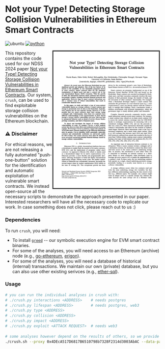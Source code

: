 # Not your Type! Detecting Storage Collision Vulnerabilities in Ethereum Smart Contracts

![ubuntu](https://img.shields.io/badge/Ubuntu-20.04+-yellow)
[![python](https://img.shields.io/badge/Python-3.8+-3776AB.svg?style=flat&logo=python&logoColor=white)](https://www.python.org)

<a href="https://seclab.cs.ucsb.edu/files/publications/ruaro24crush.pdf"> <img align="right" width="350"  src=".github/images/preview.png"> </a>

This repository contains the code used for our NDSS 2024 paper <a href="https://seclab.cs.ucsb.edu/files/publications/ruaro24crush.pdf">Not your Type! Detecting Storage Collision Vulnerabilities in Ethereum Smart Contracts</a>.
Our system, `crush`, can be used to find exploitable storage collision vulnerabilities on the Ethereum blockchain.

### ⚠️ Disclaimer 
For ethical reasons, we are not releasing a fully automated "push-one-button" solution for the identification and automatic exploitation of vulnerable smart contracts. We instead open-source all the necessary scripts to demonstrate the approach presented in our paper. Interested researchers will have all the necessary code to replicate our work. In case something does not click, please reach out to us :)

### Dependencies
To run `crush`, you will need:
* To install [`greed`](https://github.com/ucsb-seclab/greed) -- our symbolic execution engine for EVM smart contract binaries.
* For some of the analyses, you will need access to an Ethereum (archive) node (e.g., [go-ethereum](https://geth.ethereum.org), [erigon](https://github.com/ledgerwatch/erigon)).
* For some of the analyses, you will need a database of historical (internal) transactions. We maintain our own (private) database, but you can also use other existing serivces (e.g., [ether-sql](https://github.com/analyseether/ether_sql)).

### Usage
```bash
# you can run the individual analyses in crush with:
# ./crush.py interactions <ADDRESS>    # needs postgres
# ./crush.py lifespan <ADDRESS>        # needs postgres, web3
# ./crush.py type <ADDRESS>
# ./crush.py collision <ADDRESS>
# ./crush.py impact <ADDRESS>
# ./crush.py exploit <ATTACK REQUEST>  # needs web3

# some analyses however depend on the results of others, so we provide a script to run all analyses at once:
./crush.sh --proxy 0x4DEcA517D6817B6510798b7328F2314d3003AbAC --data-path ./data.example
```
